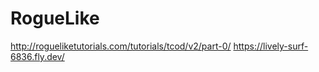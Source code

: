 # RogueLike
http://rogueliketutorials.com/tutorials/tcod/v2/part-0/
https://lively-surf-6836.fly.dev/
